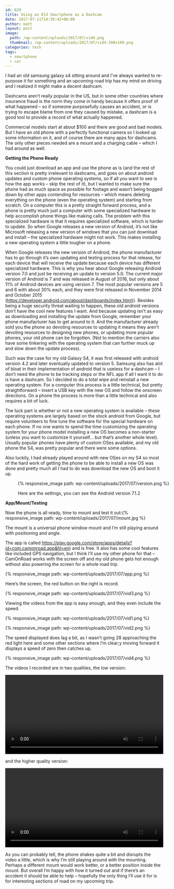 ```yaml
---
id: 629
title: Using an Old Smartphone as a Dashcam
date: 2017-07-11T14:59:42+00:00
author: matt
layout: post
image: 
  path: /wp-content/uploads/2017/07/vid4.png
  thumbnail: /wp-content/uploads/2017/07/vid4-300x169.png
categories: tech
tags:
  - smartphone
  - car
---
```

I had an old samsung galaxy s4 sitting around and I&#8217;ve always wanted to re-purpose it for something and an upcoming road trip has my mind on driving and I realized it might make a decent dashcam.

<!--more-->

Dashcams aren&#8217;t really popular in the US, but in some other countries where insurance fraud is the norm they come in handy because it offers proof of what happened &#8211; so if someone purposefully causes an accident, or is trying to escape blame from one they caused by mistake, a dashcam is a good tool to provide a record of what actually happened.

Commercial models start at about $100 and there are good and bad models. But I have an old phone with a perfectly functional camera so I looked up some information on it, and of course there are many apps for dashcams. The only other pieces needed are a mount and a charging cable &#8211; which I had around as well.

**Getting the Phone Ready**

You could just download an app and use the phone as is (and the rest of this section is pretty irrelevant to dashcams, and goes on about android updates and custom phone operating systems, so if all you want to see is how the app works &#8211; skip the rest of it), but I wanted to make sure the phone had as much space as possible for footage and wasn&#8217;t being bogged down by other apps contending for resources &#8211; which means deleting everything on the phone (even the operating system) and starting from scratch. On a computer this is a pretty straight forward process, and a phone is pretty much just a computer with some specialized hardware to help accomplish phone things like making calls. The problem with this specialized hardware is that it requires specialized software, which is harder to update. So when Google releases a new version of Android, it&#8217;s not like Microsoft releasing a new version of windows that you can just download and install &#8211; the specialized hardware might not work. This makes installing a new operating system a little tougher on a phone.

When Google releases the new version of Android, the phone manufacturer has to go through it&#8217;s own updating and testing process for that release, for each device that will receive the update because each device has different specialized hardware. This is why you hear about Google releasing Android version 7.0 and just be receiving an update to version 5.0. The current major version of Android is 7 and was released in August of 2016, but only about 11% of Android devices are using version 7. The most popular versions are 5 and 6 with about 30% each, and they were first released in November 2014 and October 2015 (https://developer.android.com/about/dashboards/index.html)). Besides being a huge security threat waiting to happen, these old android versions don&#8217;t have the cool new features I want. And because updating isn&#8217;t as easy as downloading and installing the update from Google, remember your phone manufacturer has to get around to it. And the manufacturer already sold you the phone so devoting resources to updating it means they aren&#8217;t devoting resources to designing new phones, or updating more popular phones, your old phone can be forgotten. (Not to mention the carriers also have some tinkering with the operating system that can further muck up and slow down the update process).

Such was the case for my old Galaxy S4, it was first released with android version 4.2 and later eventually updated to version 5. Samsung also has alot of bloat in their implementation of android that is useless for a dashcam &#8211; I don&#8217;t need the phone to be tracking steps or the NFL app if all I want it to do is have a dashcam. So I decided to do a total wipe and reinstall a new operating system. For a computer this process is a little technical, but pretty straightforward &#8211; insert a USB key with the new OS and follow the onscreen directions. On a phone the process is more than a little technical and also requires a bit of luck.

The luck part is whether or not a new operating system is available &#8211; these operating systems are largely based on the stock android from Google, but require volunteers to fine tune the software for the special hardware on each phone. If no one wants to spend the time customizing the operating system for your phone model installing a new OS becomes a non-starter (unless you want to customize it yourself&#8230; but that&#8217;s another whole level). Usually popular phones have plenty of custom OSes available, and my old phone the S4, was pretty popular and there were some options.

Also luckily, I had already played around with new OSes on my S4 so most of the hard work of getting the phone to be able to install a new OS was done and pretty much all I had to do was download the new OS and boot it up.<figure id="attachment_635" style="width: 507px" class="wp-caption alignnone">

{% responsive_image path: wp-content/uploads/2017/07/version.png %} 

Here are the settings, you can see the Android version 7.1.2</figcaption></figure> 

**App/Mount/Testing**

Now the phone is all ready, time to mount and test it out:{% responsive_image path: wp-content/uploads/2017/07/mount.jpg %}

The mount is a universal phone window mount and I&#8217;m still playing around with positioning and angle.

The app is called https://play.google.com/store/apps/details?id=com.camonroad.app&hl=en) and is free. It also has some cool features like included GPS navigation, but I think I&#8217;ll use my other phone for that &#8211; CamOnRoad works with the screen off and my old phone gets hot enough without also powering the screen for a whole road trip.

{% responsive_image path: wp-content/uploads/2017/07/app.png %} 

Here&#8217;s the screen, the red button on the right is record.

{% responsive_image path: wp-content/uploads/2017/07/vid3.png %} 

Viewing the videos from the app is easy enough, and they even include the speed.

{% responsive_image path: wp-content/uploads/2017/07/vid1.png %} 

{% responsive_image path: wp-content/uploads/2017/07/vid2.png %} 

The speed displayed does lag a bit, as I wasn&#8217;t going 28 approaching the red light here and some other sections where I&#8217;m clear;y moving forward it displays a speed of zero then catches up.

{% responsive_image path: wp-content/uploads/2017/07/vid4.png  %} 

The videos I recorded are in two qualities, the low version:

<video width="100%" height="auto" preload="metadata" controls="controls"><source type="video/mp4" src="/wp-content/uploads/2017/07/qlo.mp4">
</video>


and the higher quality version:

<video width="100%" height="auto" preload="metadata" controls="controls"><source type="video/mp4" src="/wp-content/uploads/2017/07/qhi.mp4">
</video>


As you can probably tell, the phone shakes quite a bit and disrupts the video a little, which is why I&#8217;m still playing around with the mounting. Perhaps a different mount would work better, or a better position inside the mount. But overall I&#8217;m happy with how it turned out and if there&#8217;s an accident it should be able to help &#8211; hopefully the only thing I&#8217;ll use it for is for interesting sections of road on my upcoming trip.
